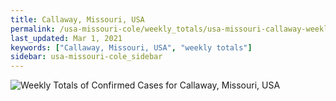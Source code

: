 ```yaml
---
title: Callaway, Missouri, USA
permalink: /usa-missouri-cole/weekly_totals/usa-missouri-callaway-weekly_totals.html
last_updated: Mar 1, 2021
keywords: ["Callaway, Missouri, USA", "weekly totals"]
sidebar: usa-missouri-cole_sidebar
---
```


![Weekly Totals of Confirmed Cases for Callaway, Missouri, USA](/covid_tracker/images/graphs/usa-missouri-callaway-weekly_totals_graph.png)
